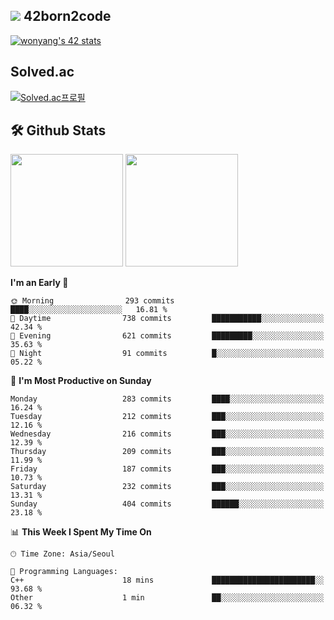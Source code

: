 
## <img src="https://img.shields.io/badge/-000000?style=flat&logo=42&logoColor=white"> 42born2code
[![wonyang's 42 stats](https://badge42.vercel.app/api/v2/cl5nhe5b6007809kydha7ht42/stats?cursusId=21&coalitionId=88)](https://profile.intra.42.fr/users/wonyang)

## Solved.ac
[![Solved.ac프로필](http://mazassumnida.wtf/api/v2/generate_badge?boj=bennyws)](https://solved.ac/bennyws)

## 🛠️ Github Stats
<p>
  <img height="180em" src="https://github-readme-stats-veggie-garden.vercel.app/api?username=gemstoneyang&show_icons=true&include_all_commits=true&bg_color=30,e96443,904e95&title_color=fff&text_color=fff">
  <img height="180em" src="https://github-readme-stats-veggie-garden.vercel.app/api/top-langs/?username=gemstoneyang&layout=compact&bg_color=30,e96443,904e95&title_color=fff&text_color=fff">
</p>

<!--START_SECTION:waka-->
**I'm an Early 🐤** 

```text
🌞 Morning                293 commits         ████░░░░░░░░░░░░░░░░░░░░░   16.81 % 
🌆 Daytime                738 commits         ███████████░░░░░░░░░░░░░░   42.34 % 
🌃 Evening                621 commits         █████████░░░░░░░░░░░░░░░░   35.63 % 
🌙 Night                  91 commits          █░░░░░░░░░░░░░░░░░░░░░░░░   05.22 % 
```
📅 **I'm Most Productive on Sunday** 

```text
Monday                   283 commits         ████░░░░░░░░░░░░░░░░░░░░░   16.24 % 
Tuesday                  212 commits         ███░░░░░░░░░░░░░░░░░░░░░░   12.16 % 
Wednesday                216 commits         ███░░░░░░░░░░░░░░░░░░░░░░   12.39 % 
Thursday                 209 commits         ███░░░░░░░░░░░░░░░░░░░░░░   11.99 % 
Friday                   187 commits         ███░░░░░░░░░░░░░░░░░░░░░░   10.73 % 
Saturday                 232 commits         ███░░░░░░░░░░░░░░░░░░░░░░   13.31 % 
Sunday                   404 commits         ██████░░░░░░░░░░░░░░░░░░░   23.18 % 
```


📊 **This Week I Spent My Time On** 

```text
🕑︎ Time Zone: Asia/Seoul

💬 Programming Languages: 
C++                      18 mins             ███████████████████████░░   93.68 % 
Other                    1 min               ██░░░░░░░░░░░░░░░░░░░░░░░   06.32 % 
```


<!--END_SECTION:waka-->
